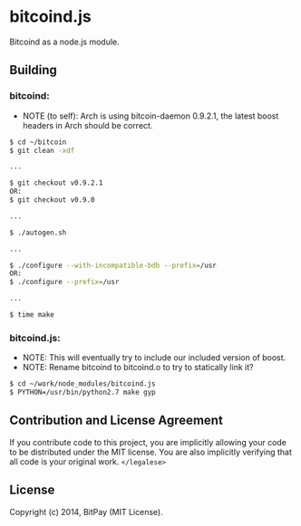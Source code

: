 # bitcoind.js

Bitcoind as a node.js module.

## Building

### bitcoind:

- NOTE (to self): Arch is using bitcoin-daemon 0.9.2.1, the latest boost headers
  in Arch should be correct.

``` bash
$ cd ~/bitcoin
$ git clean -xdf

...

$ git checkout v0.9.2.1
OR:
$ git checkout v0.9.0

...

$ ./autogen.sh

...

$ ./configure --with-incompatible-bdb --prefix=/usr
OR:
$ ./configure --prefix=/usr

...

$ time make
```

### bitcoind.js:

- NOTE: This will eventually try to include our included version of boost.
- NOTE: Rename bitcoind to bitcoind.o to try to statically link it?

``` bash
$ cd ~/work/node_modules/bitcoind.js
$ PYTHON=/usr/bin/python2.7 make gyp
```

## Contribution and License Agreement

If you contribute code to this project, you are implicitly allowing your code
to be distributed under the MIT license. You are also implicitly verifying that
all code is your original work. `</legalese>`

## License

Copyright (c) 2014, BitPay (MIT License).
